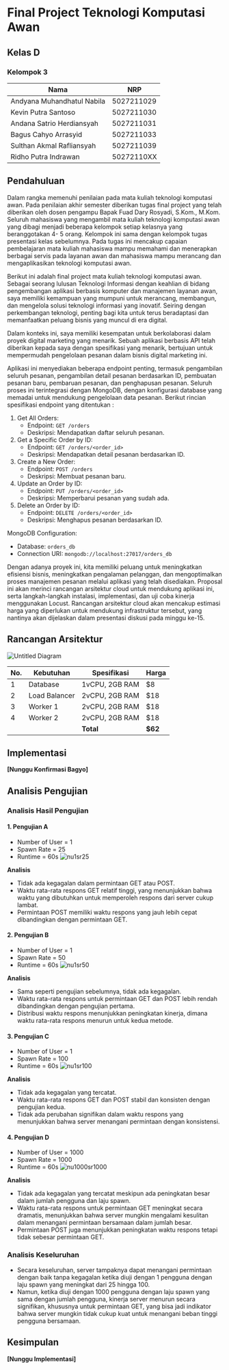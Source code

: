 # Final Project Teknologi Komputasi Awan 
## Kelas D 
### Kelompok 3 


| Nama | NRP |
|---------------------------|------------|
| Andyana Muhandhatul Nabila | 5027211029 |
| Kevin Putra Santoso | 5027211030 |
| Andana Satrio Herdiansyah | 5027211031 | 
| Bagus Cahyo Arrasyid | 5027211033 |
| Sulthan Akmal Rafliansyah | 5027211039 |
| Ridho Putra Indrawan | 50272110XX |

## Pendahuluan 
Dalam rangka memenuhi penilaian pada mata kuliah teknologi komputasi awan. Pada penilaian akhir semester diberikan tugas final project yang telah diberikan oleh dosen pengampu Bapak Fuad Dary Rosyadi, S.Kom., M.Kom. Seluruh mahasiswa yang mengambil mata kuliah teknologi komputasi awan yang dibagi menjadi beberapa kelompok setiap kelasnya yang beranggotakan 4- 5 orang. Kelompok ini sama dengan kelompok tugas presentasi kelas sebelumnya. Pada tugas ini mencakup capaian pembelajaran mata kuliah mahasiswa mampu memahami dan menerapkan berbagai servis pada layanan awan dan mahasiswa mampu merancang dan mengaplikasikan teknologi komputasi awan.

Berikut ini adalah final project mata kuliah teknologi komputasi awan. Sebagai seorang lulusan Teknologi Informasi dengan keahlian di bidang pengembangan aplikasi berbasis komputer dan manajemen layanan awan, saya memiliki kemampuan yang mumpuni untuk merancang, membangun, dan mengelola solusi teknologi informasi yang inovatif. Seiring dengan perkembangan teknologi, penting bagi kita untuk terus beradaptasi dan memanfaatkan peluang bisnis yang muncul di era digital.

Dalam konteks ini, saya memiliki kesempatan untuk berkolaborasi dalam proyek digital marketing yang menarik. Sebuah aplikasi berbasis API telah diberikan kepada saya dengan spesifikasi yang menarik, bertujuan untuk mempermudah pengelolaan pesanan dalam bisnis digital marketing ini.

Aplikasi ini menyediakan beberapa endpoint penting, termasuk pengambilan seluruh pesanan, pengambilan detail pesanan berdasarkan ID, pembuatan pesanan baru, pembaruan pesanan, dan penghapusan pesanan. Seluruh proses ini terintegrasi dengan MongoDB, dengan konfigurasi database yang memadai untuk mendukung pengelolaan data pesanan. Berikut rincian spesifikasi endpoint yang ditentukan : 
1. Get All Orders:
   - Endpoint: `GET /orders`
   - Deskripsi: Mendapatkan daftar seluruh pesanan.
2. Get a Specific Order by ID:
   - Endpoint: `GET /orders/<order_id>`
   - Deskripsi: Mendapatkan detail pesanan berdasarkan ID.
3. Create a New Order:
   - Endpoint: `POST /orders`
   - Deskripsi: Membuat pesanan baru.
4. Update an Order by ID:
   - Endpoint: `PUT /orders/<order_id>`
   - Deskripsi: Memperbarui pesanan yang sudah ada.
5. Delete an Order by ID:
   - Endpoint: `DELETE /orders/<order_id>`
   - Deskripsi: Menghapus pesanan berdasarkan ID.

MongoDB Configuration:
- Database: `orders_db`
- Connection URI: `mongodb://localhost:27017/orders_db`

Dengan adanya proyek ini, kita memiliki peluang untuk meningkatkan efisiensi bisnis, meningkatkan pengalaman pelanggan, dan mengoptimalkan proses manajemen pesanan melalui aplikasi yang telah disediakan. Proposal ini akan merinci rancangan arsitektur cloud untuk mendukung aplikasi ini, serta langkah-langkah instalasi, implementasi, dan uji coba kinerja menggunakan Locust. Rancangan arsitektur cloud akan mencakup estimasi harga yang diperlukan untuk mendukung infrastruktur tersebut, yang nantinya akan dijelaskan dalam presentasi diskusi pada minggu ke-15.


## Rancangan Arsitektur
![Untitled Diagram](https://github.com/SulthanRaflyy/fp-cloud3/assets/113494333/1567001f-8fc8-4bf7-8385-f82ba5a4fa33) 


| No. | Kebutuhan | Spesifikasi | Harga |
|----|-------------------------|-----------------------------------------|-------|
| 1 | Database | 1vCPU, 2GB RAM | $8 |
| 2 | Load Balancer | 2vCPU, 2GB RAM | $18 |
| 3 | Worker 1 | 2vCPU, 2GB RAM | $18 |
| 4 | Worker 2 | 2vCPU, 2GB RAM | $18 |
| | | **Total** | **$62** |

## Implementasi

**[Nunggu Konfirmasi Bagyo]**



## Analisis Pengujian
### Analisis Hasil Pengujian
#### 1. Pengujian A
- Number of User = 1
- Spawn Rate = 25
- Runtime = 60s
![nu1sr25](https://github.com/SulthanRaflyy/fp-cloud3/assets/103870239/2f206f24-b0a3-452a-8600-169a83876d6f)

**Analisis**
- Tidak ada kegagalan dalam permintaan GET atau POST.
- Waktu rata-rata respons GET relatif tinggi, yang menunjukkan bahwa waktu yang dibutuhkan untuk memperoleh respons dari server cukup lambat.
- Permintaan POST memiliki waktu respons yang jauh lebih cepat dibandingkan dengan permintaan GET.

#### 2. Pengujian B
- Number of User = 1
- Spawn Rate = 50
- Runtime = 60s
![nu1sr50](https://github.com/SulthanRaflyy/fp-cloud3/assets/103870239/2de7b9d2-2be1-479e-89b4-6b0a05158c81)

**Analisis**
- Sama seperti pengujian sebelumnya, tidak ada kegagalan.
- Waktu rata-rata respons untuk permintaan GET dan POST lebih rendah dibandingkan dengan pengujian pertama.
- Distribusi waktu respons menunjukkan peningkatan kinerja, dimana waktu rata-rata respons menurun untuk kedua metode.

#### 3. Pengujian C
- Number of User = 1
- Spawn Rate = 100
- Runtime = 60s
![nu1sr100](https://github.com/SulthanRaflyy/fp-cloud3/assets/103870239/631a85e8-066a-41c8-8d1d-d6df5327a608)

**Analisis**
- Tidak ada kegagalan yang tercatat.
- Waktu rata-rata respons GET dan POST stabil dan konsisten dengan pengujian kedua.
- Tidak ada perubahan signifikan dalam waktu respons yang menunjukkan bahwa server menangani permintaan dengan konsistensi.

#### 4. Pengujian D
- Number of User = 1000
- Spawn Rate = 1000
- Runtime = 60s
![nu1000sr1000](https://github.com/SulthanRaflyy/fp-cloud3/assets/103870239/9aa88636-fabd-4299-a269-1936f680e074)

**Analisis**
- Tidak ada kegagalan yang tercatat meskipun ada peningkatan besar dalam jumlah pengguna dan laju spawn.
- Waktu rata-rata respons untuk permintaan GET meningkat secara dramatis, menunjukkan bahwa server mungkin mengalami kesulitan dalam menangani permintaan bersamaan dalam jumlah besar.
- Permintaan POST juga menunjukkan peningkatan waktu respons tetapi tidak sebesar permintaan GET.

### Analisis Keseluruhan
- Secara keseluruhan, server tampaknya dapat menangani permintaan dengan baik tanpa kegagalan ketika diuji dengan 1 pengguna dengan laju spawn yang meningkat dari 25 hingga 100.
- Namun, ketika diuji dengan 1000 pengguna dengan laju spawn yang sama dengan jumlah pengguna, kinerja server menurun secara signifikan, khususnya untuk permintaan GET, yang bisa jadi indikator bahwa server mungkin tidak cukup kuat untuk menangani beban tinggi pengguna bersamaan.

## Kesimpulan

**[Nunggu Implementasi]**


